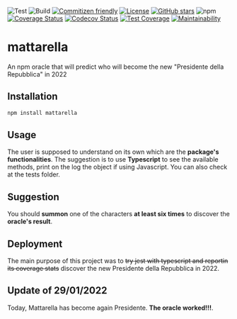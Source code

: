 ![Test](https://github.com/euberdeveloper/mattarella/workflows/Test/badge.svg)
![Build](https://github.com/euberdeveloper/mattarella/workflows/Build/badge.svg)
[![Commitizen friendly](https://img.shields.io/badge/commitizen-friendly-brightgreen.svg)](http://commitizen.github.io/cz-cli/)
[![License](https://img.shields.io/npm/l/mattarella.svg)](https://github.com/euberdeveloper/mattarella/blob/main/LICENSE)
[![GitHub stars](https://img.shields.io/github/stars/euberdeveloper/mattarella.svg)](https://github.com/euberdeveloper/mattarella/stargazers)
![npm](https://img.shields.io/npm/v/mattarella.svg)
[![Coverage Status](https://coveralls.io/repos/github/euberdeveloper/mattarella/badge.svg?branch=main)](https://coveralls.io/github/euberdeveloper/mattarella?branch=main)
[![Codecov Status](https://codecov.io/gh/euberdeveloper/mattarella/branch/main/graph/badge.svg)](https://codecov.io/gh/euberdeveloper/mattarella)
[![Test Coverage](https://api.codeclimate.com/v1/badges/36e9c94452c613e4ba9e/test_coverage)](https://codeclimate.com/github/euberdeveloper/mattarella/test_coverage)
[![Maintainability](https://api.codeclimate.com/v1/badges/36e9c94452c613e4ba9e/maintainability)](https://codeclimate.com/github/euberdeveloper/mattarella/maintainability)

# mattarella
An npm oracle that will predict who will become the new "Presidente della Repubblica" in 2022

## Installation

```bash
npm install mattarella
```

## Usage

The user is supposed to understand on its own which are the **package's functionalities**. The suggestion is to use **Typescript** to see the available methods, print on the log the object if using Javascript. You can also check at the tests folder.

## Suggestion

You should **summon** one of the characters **at least six times** to discover the **oracle's result**.

## Deployment

The main purpose of this project was to ~~try jest with typescript and reportin its coverage stats~~ discover the new Presidente della Repubblica in 2022.

## Update of 29/01/2022

Today, Mattarella has become again Presidente. **The oracle worked!!!**.